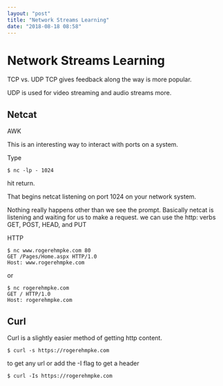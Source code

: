 ```yaml
---
layout: "post"
title: "Network Streams Learning"
date: "2018-08-18 08:58"
---
```


# Network Streams Learning

TCP vs. UDP
TCP gives feedback along the way is more popular.

UDP is used for video streaming and audio streams more.

## Netcat

AWK

This is an interesting way to interact with ports on a system.

Type

	$ nc -lp - 1024

hit return.

That begins netcat listening on port 1024 on your network system.

Nothing really happens other than we see the prompt. Basically netcat is listening and waiting for us to make a request. we can use the http: verbs GET, POST, HEAD, and PUT

HTTP

	$ nc www.rogerehmpke.com 80
	GET /Pages/Home.aspx HTTP/1.0
	Host: www.rogerehmpke.com
	
or

	$ nc rogerehmpke.com 
	GET / HTTP/1.0
	Host: rogerehmpke.com
	

## Curl 

Curl is a slightly easier method of getting http content.

	$ curl -s https://rogerehmpke.com
	
to get any url or add the -I flag to get a header

	$ curl -Is https://rogerehmpke.com
	